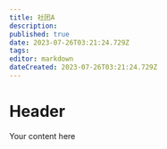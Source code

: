 ```yaml
---
title: 社团A
description: 
published: true
date: 2023-07-26T03:21:24.729Z
tags: 
editor: markdown
dateCreated: 2023-07-26T03:21:24.729Z
---
```


# Header
Your content here